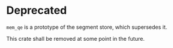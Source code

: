 # Deprecated

`mem_qe` is a prototype of the segment store, which supersedes it.

This crate shall be removed at some point in the future.
